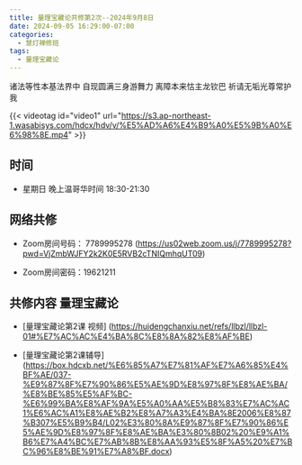 ```yaml
---
title: 量理宝藏论共修第2次--2024年9月8日
date: 2024-09-05 16:29:00-07:00
categories:
  - 慧灯禅修班
tags:
  - 量理宝藏论
---
```

诸法等性本基法界中 自现圆满三身游舞力 离障本来怙主龙钦巴 祈请无垢光尊常护我

{{< videotag id="video1" url="https://s3.ap-northeast-1.wasabisys.com/hdcx/hdv/v/%E5%AD%A6%E4%B9%A0%E5%9B%A0%E6%98%8E.mp4" >}}

## 时间

* 星期日 晚上温哥华时间 18:30-21:30

## 网络共修

* Zoom房间号码： 7789995278 (https://us02web.zoom.us/j/7789995278?pwd=VjZmbWJFY2k2K0E5RVB2cTNIQmhqUT09)

* Zoom房间密码：19621211

## 共修内容 量理宝藏论

* [量理宝藏论第2课 视频] (https://huidengchanxiu.net/refs/llbzl/llbzl-01#%E7%AC%AC%E4%BA%8C%E8%8A%82%E8%AF%BE)

* [量理宝藏论第2课辅导]
(https://box.hdcxb.net/%E6%85%A7%E7%81%AF%E7%A6%85%E4%BF%AE/037-%E9%87%8F%E7%90%86%E5%AE%9D%E8%97%8F%E8%AE%BA/%E8%BE%85%E5%AF%BC-%E6%99%BA%E8%AF%9A%E5%A0%AA%E5%B8%83%E7%AC%AC1%E6%AC%A1%E8%AE%B2%E8%A7%A3%E4%BA%8E2006%E8%87%B307%E5%B9%B4/L02%E3%80%8A%E9%87%8F%E7%90%86%E5%AE%9D%E8%97%8F%E8%AE%BA%E3%80%8B02%20%E9%A1%B6%E7%A4%BC%E7%AB%8B%E8%AA%93%E5%8F%A5%20%E7%BC%96%E8%BE%91%E7%A8%BF.docx)
